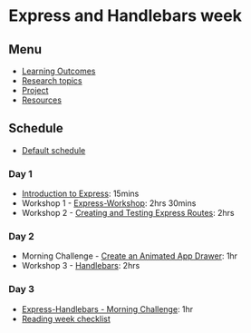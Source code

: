 # Express and Handlebars week

## Menu

- [Learning Outcomes](./learning-outcomes.md)
- [Research topics](./research-afternoon.md)
- [Project](./project.md)
- [Resources](./resources)

## Schedule

- [Default schedule](../schedules/default.md)

### Day 1

- [Introduction to Express](https://github.com/foundersandcoders/introduction-to-express): 15mins
- Workshop 1 - [Express-Workshop](https://github.com/foundersandcoders/express-workshop): 2hrs 30mins
- Workshop 2 - [Creating and Testing Express Routes](https://github.com/foundersandcoders/express-and-testing-workshop): 2hrs

### Day 2

- Morning Challenge - [Create an Animated App Drawer](https://github.com/foundersandcoders/morning-challenge-animated-app-drawer): 1hr
- Workshop 3 - [Handlebars](https://github.com/foundersandcoders/express-handlebars-workshop): 2hrs

### Day 3

- [Express-Handlebars - Morning Challenge](https://github.com/foundersandcoders/express-handlebars-challenge): 1hr
- [Reading week checklist](https://github.com/foundersandcoders/master-reference/blob/master/coursebook/general/reading-week-checklist.md)
